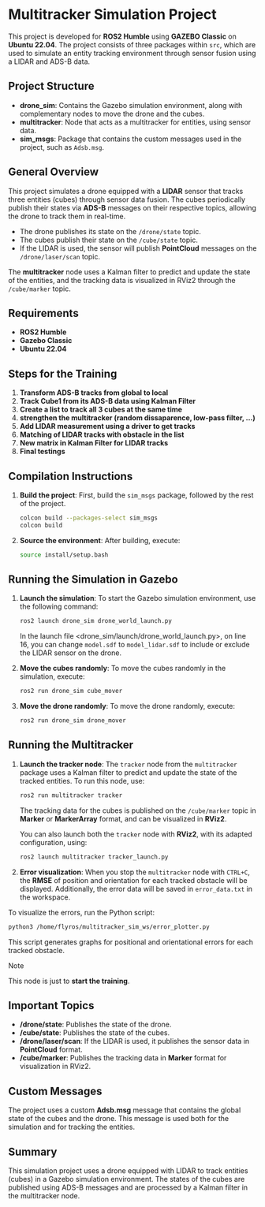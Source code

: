 # Multitracker Simulation Project

This project is developed for **ROS2 Humble** using **GAZEBO Classic** on **Ubuntu 22.04**. The project consists of three packages within `src`, which are used to simulate an entity tracking environment through sensor fusion using a LIDAR and ADS-B data.

## Project Structure

- **drone_sim**: Contains the Gazebo simulation environment, along with complementary nodes to move the drone and the cubes.
- **multitracker**: Node that acts as a multitracker for entities, using sensor data.
- **sim_msgs**: Package that contains the custom messages used in the project, such as `Adsb.msg`.

## General Overview

This project simulates a drone equipped with a **LIDAR** sensor that tracks three entities (cubes) through sensor data fusion. The cubes periodically publish their states via **ADS-B** messages on their respective topics, allowing the drone to track them in real-time.

- The drone publishes its state on the `/drone/state` topic.
- The cubes publish their state on the `/cube/state` topic.
- If the LIDAR is used, the sensor will publish **PointCloud** messages on the `/drone/laser/scan` topic.

The **multitracker** node uses a Kalman filter to predict and update the state of the entities, and the tracking data is visualized in RViz2 through the `/cube/marker` topic.

## Requirements

- **ROS2 Humble**
- **Gazebo Classic**
- **Ubuntu 22.04**

## Steps for the Training

1. **Transform ADS-B tracks from global to local**
2. **Track Cube1 from its ADS-B data using Kalman Filter**
3. **Create a list to track all 3 cubes at the same time**
4. **strengthen the multitracker (random dissaparence, low-pass filter, ...)**
5. **Add LIDAR measurement using a driver to get tracks**
6. **Matching of LIDAR tracks with obstacle in the list**
7. **New matrix in Kalman Filter for LIDAR tracks**
8. **Final testings**

## Compilation Instructions

1. **Build the project**:
   First, build the `sim_msgs` package, followed by the rest of the project.

   ```bash
   colcon build --packages-select sim_msgs
   colcon build
   ```

2. **Source the environment**:
   After building, execute:

   ```bash
   source install/setup.bash
   ```

## Running the Simulation in Gazebo

1. **Launch the simulation**:
   To start the Gazebo simulation environment, use the following command:

   ```bash
   ros2 launch drone_sim drone_world_launch.py
   ```

   In the launch file <drone_sim/launch/drone_world_launch.py>, on line 16, you can change `model.sdf` to `model_lidar.sdf` to include or exclude the LIDAR sensor on the drone.

2. **Move the cubes randomly**:
   To move the cubes randomly in the simulation, execute:

   ```bash
   ros2 run drone_sim cube_mover
   ```

3. **Move the drone randomly**:
   To move the drone randomly, execute:

   ```bash
   ros2 run drone_sim drone_mover
   ```

## Running the Multitracker

1. **Launch the tracker node**:
   The `tracker` node from the `multitracker` package uses a Kalman filter to predict and update the state of the tracked entities. To run this node, use:

   ```bash
   ros2 run multitracker tracker
   ```

   The tracking data for the cubes is published on the `/cube/marker` topic in **Marker** or **MarkerArray** format, and can be visualized in **RViz2**.

   You can also launch both the `tracker` node with **RViz2**, with its adapted configuration, using:

   ```bash
   ros2 launch multitracker tracker_launch.py
   ```

2. **Error visualization**:
When you stop the `multitracker` node with `CTRL+C`, the **RMSE** of position and orientation for each tracked obstacle will be displayed. Additionally, the error data will be saved in `error_data.txt` in the workspace.

To visualize the errors, run the Python script:

```bash
python3 /home/flyros/multitracker_sim_ws/error_plotter.py
```

This script generates graphs for positional and orientational errors for each tracked obstacle.

> [!NOTE]
> This node is just to **start the training**.

## Important Topics

- **/drone/state**: Publishes the state of the drone.
- **/cube/state**: Publishes the state of the cubes.
- **/drone/laser/scan**: If the LIDAR is used, it publishes the sensor data in **PointCloud** format.
- **/cube/marker**: Publishes the tracking data in **Marker** format for visualization in RViz2.

## Custom Messages

The project uses a custom **Adsb.msg** message that contains the global state of the cubes and the drone. This message is used both for the simulation and for tracking the entities.

## Summary

This simulation project uses a drone equipped with LIDAR to track entities (cubes) in a Gazebo simulation environment. The states of the cubes are published using ADS-B messages and are processed by a Kalman filter in the multitracker node.
